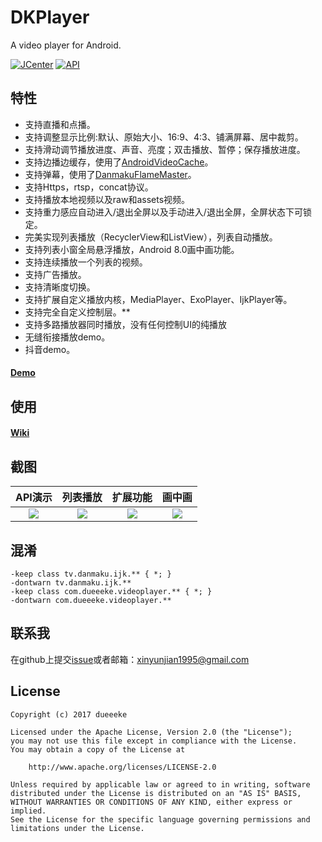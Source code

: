 # DKPlayer
A video player for Android.

[![JCenter](https://api.bintray.com/packages/dueeeke/maven/dkplayer-java/images/download.svg)](https://bintray.com/dueeeke/maven/dkplayer-java/_latestVersion)
[![API](https://img.shields.io/badge/API-16%2B-brightgreen.svg?style=flat)](https://android-arsenal.com/api?level=16)

## 特性
* 支持直播和点播。
* 支持调整显示比例:默认、原始大小、16:9、4:3、铺满屏幕、居中裁剪。
* 支持滑动调节播放进度、声音、亮度；双击播放、暂停；保存播放进度。
* 支持边播边缓存，使用了[AndroidVideoCache](https://github.com/danikula/AndroidVideoCache)。
* 支持弹幕，使用了[DanmakuFlameMaster](https://github.com/Bilibili/DanmakuFlameMaster)。
* 支持Https，rtsp，concat协议。
* 支持播放本地视频以及raw和assets视频。
* 支持重力感应自动进入/退出全屏以及手动进入/退出全屏，全屏状态下可锁定。
* 完美实现列表播放（RecyclerView和ListView），列表自动播放。
* 支持列表小窗全局悬浮播放，Android 8.0画中画功能。
* 支持连续播放一个列表的视频。
* 支持广告播放。
* 支持清晰度切换。
* 支持扩展自定义播放内核，MediaPlayer、ExoPlayer、IjkPlayer等。
* 支持完全自定义控制层。**
* 支持多路播放器同时播放，没有任何控制UI的纯播放
* 无缝衔接播放demo。
* 抖音demo。

#### [Demo](https://fir.im/1r3u)

## 使用
#### [Wiki](https://github.com/dueeeke/dkplayer/wiki)

## 截图
|API演示|列表播放|扩展功能|画中画
|:---:|:---:|:---:|:---:|
![](https://github.com/dueeeke/dkplayer/blob/master/art/1.png)|![](https://github.com/dueeeke/dkplayer/blob/master/art/2.png)|![](https://github.com/dueeeke/dkplayer/blob/master/art/3.png)|![](https://github.com/dueeeke/dkplayer/blob/master/art/4.png)

## 混淆
	-keep class tv.danmaku.ijk.** { *; }
    -dontwarn tv.danmaku.ijk.**
    -keep class com.dueeeke.videoplayer.** { *; }
    -dontwarn com.dueeeke.videoplayer.**
    
## 联系我
在github上提交[issue](https://github.com/dueeeke/dkplayer/issues)或者邮箱：xinyunjian1995@gmail.com

## License
```
Copyright (c) 2017 dueeeke

Licensed under the Apache License, Version 2.0 (the "License");
you may not use this file except in compliance with the License.
You may obtain a copy of the License at

    http://www.apache.org/licenses/LICENSE-2.0

Unless required by applicable law or agreed to in writing, software
distributed under the License is distributed on an "AS IS" BASIS,
WITHOUT WARRANTIES OR CONDITIONS OF ANY KIND, either express or implied.
See the License for the specific language governing permissions and
limitations under the License.
```